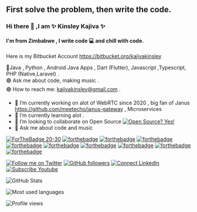 ## First solve the problem, then write the code.

### Hi there 👋 ,I am   ✨ **Kinsley Kajiva** ✨

#### I'm from Zimbabwe , I write code 💻 and chill with code.

Here is my Bitbucket Account https://bitbucket.org/kajivakinsley

🔴Java , Python , Android Java Apps , Dart (Flutter), Javascript ,Typescript, PHP (Native,Laravel)  .<br>
🟢 Ask me about code, making music  .<br>
🟣 How to reach me: [kajivakinsley@gmail.com](mailto:kajivakinsley@gmail.com) .<br>

- 🔭 I’m currently working on alot of WebRTC since 2020 , big fan of Janus https://github.com/meetecho/janus-gateway  , Microservices
- 🌱 I’m currently learning alot .
- 👯 I’m looking to collaborate on Open Source [![Open Source? Yes!](https://badgen.net/badge/Open%20Source%20%3F/Yes%21/blue?icon=github)](https://github.com/Naereen/badges/)
- 💬 Ask me about  code and music 

[![ForTheBadge 20-30](http://ForTheBadge.com/images/badges/ages-20-30.svg)](http://ForTheBadge.com) [![forthebadge](https://forthebadge.com/images/badges/made-with-elixir.svg)](https://forthebadge.com) [![forthebadge](https://forthebadge.com/images/badges/made-with-erlang.svg)](https://forthebadge.com)  [![forthebadge](https://forthebadge.com/images/badges/made-with-java.svg)](https://forthebadge.com)  [![forthebadge](https://forthebadge.com/images/badges/made-with-javascript.svg)](https://forthebadge.com) [![forthebadge](https://forthebadge.com/images/badges/made-with-python.svg)](https://forthebadge.com)  [![forthebadge](https://forthebadge.com/images/badges/made-with-rust.svg)](https://forthebadge.com) [![forthebadge](https://forthebadge.com/images/badges/made-with-typescript.svg)](https://forthebadge.com)  [![forthebadge](https://forthebadge.com/images/badges/powered-by-netflix.svg)](https://forthebadge.com) [![forthebadge](https://forthebadge.com/images/badges/works-on-my-machine.svg)](https://forthebadge.com)


[![Follow me on Twitter](https://img.shields.io/twitter/follow/kinsleyKAJIVA?style=social)](https://twitter.com/kinsleyKAJIVA) 
[![GitHub followers](https://img.shields.io/github/followers/kinsleykajiva?style=social)](https://github.com/kinsleykajiva)
[![Connect LinkedIn](https://img.shields.io/badge/LinkedIn-informational?style=social&logo=linkedin)](https://www.linkedin.com/in/kinsley-kajiva/)
[![Subscribe Youtube](https://img.shields.io/badge/Youtube-informational?style=social&logo=youtube)](https://www.youtube.com/channel/UC0N8-Hcjzg7MkJTnxWr7IBg)

![GitHub Stats](https://github-readme-stats.vercel.app/api?username=kinsleykajiva&hide_border=true&show_icons=true&include_all_commits=false&count_private=true&line_height=24&text_color=ffffff&icon_color=ffffff&bg_color=0,833ab4,5851db,405de6&title_color=ffffff)

![Most used languages](https://github-readme-stats.vercel.app/api/top-langs/?username=kinsleykajiva&hide=html&hide_border=true&card_width=320&layout=compact&langs_count=4&text_color=ffffff&icon_color=ffffff&bg_color=0,833ab4,5851db,405de6&title_color=ffffff)

![Profile views](https://gpvc.arturio.dev/kinsleykajiva)
